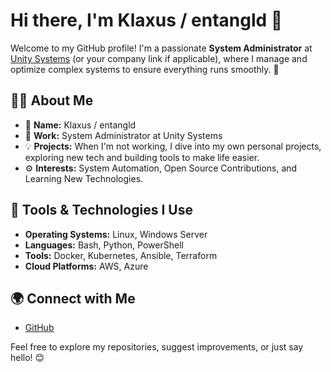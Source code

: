 # Hi there, I'm Klaxus / entangld 👋

Welcome to my GitHub profile! I'm a passionate **System Administrator** at [Unity Systems](https://unitysystems.uk) (or your company link if applicable), where I manage and optimize complex systems to ensure everything runs smoothly. 🚀

## 👨‍💻 About Me
- 🌱 **Name:** Klaxus / entangld  
- 🏢 **Work:** System Administrator at Unity Systems  
- 💡 **Projects:** When I'm not working, I dive into my own personal projects, exploring new tech and building tools to make life easier.  
- ⚙️ **Interests:** System Automation, Open Source Contributions, and Learning New Technologies.

## 🔧 Tools & Technologies I Use
- **Operating Systems:** Linux, Windows Server  
- **Languages:** Bash, Python, PowerShell  
- **Tools:** Docker, Kubernetes, Ansible, Terraform  
- **Cloud Platforms:** AWS, Azure  

## 🌍 Connect with Me
- [GitHub](https://github.com/klaxusnexus)

Feel free to explore my repositories, suggest improvements, or just say hello! 😊

